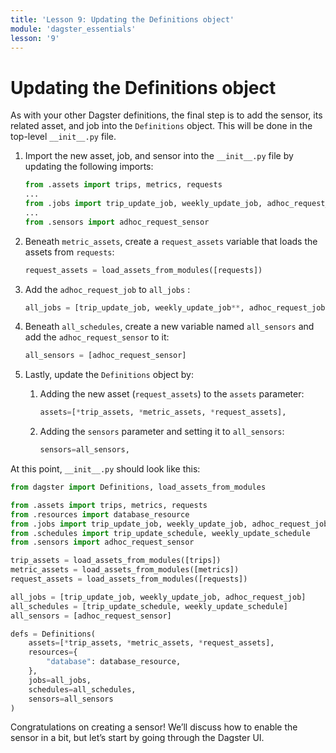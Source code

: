 ```yaml
---
title: 'Lesson 9: Updating the Definitions object'
module: 'dagster_essentials'
lesson: '9'
---
```


# Updating the Definitions object

As with your other Dagster definitions, the final step is to add the sensor, its related asset, and job into the `Definitions` object. This will be done in the top-level `__init__.py` file.

1. Import the new asset, job, and sensor into the `__init__.py` file by updating the following imports:

   ```python
   from .assets import trips, metrics, requests
   ...
   from .jobs import trip_update_job, weekly_update_job, adhoc_request_job
   ...
   from .sensors import adhoc_request_sensor
   ```

2. Beneath `metric_assets`, create a `request_assets` variable that loads the assets from `requests`:

   ```python
   request_assets = load_assets_from_modules([requests])
   ```

3. Add the `adhoc_request_job` to `all_jobs` :

   ```python
   all_jobs = [trip_update_job, weekly_update_job**, adhoc_request_job**]
   ```

4. Beneath `all_schedules`, create a new variable named `all_sensors` and add the `adhoc_request_sensor` to it:

   ```python
   all_sensors = [adhoc_request_sensor]
   ```

5. Lastly, update the `Definitions` object by:

   1. Adding the new asset (`request_assets`) to the `assets` parameter:

      ```python
      assets=[*trip_assets, *metric_assets, *request_assets],
      ```

   2. Adding the `sensors` parameter and setting it to `all_sensors`:

      ```python
      sensors=all_sensors,
      ```

At this point, `__init__.py` should look like this:

```python
from dagster import Definitions, load_assets_from_modules

from .assets import trips, metrics, requests
from .resources import database_resource
from .jobs import trip_update_job, weekly_update_job, adhoc_request_job
from .schedules import trip_update_schedule, weekly_update_schedule
from .sensors import adhoc_request_sensor

trip_assets = load_assets_from_modules([trips])
metric_assets = load_assets_from_modules([metrics])
request_assets = load_assets_from_modules([requests])

all_jobs = [trip_update_job, weekly_update_job, adhoc_request_job]
all_schedules = [trip_update_schedule, weekly_update_schedule]
all_sensors = [adhoc_request_sensor]

defs = Definitions(
    assets=[*trip_assets, *metric_assets, *request_assets],
    resources={
        "database": database_resource,
    },
    jobs=all_jobs,
    schedules=all_schedules,
    sensors=all_sensors
)
```

Congratulations on creating a sensor! We’ll discuss how to enable the sensor in a bit, but let’s start by going through the Dagster UI.
